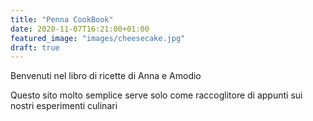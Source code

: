 ```yaml
---
title: "Penna CookBook"
date: 2020-11-07T16:21:00+01:00
featured_image: "images/cheesecake.jpg"
draft: true
---
```

Benvenuti nel libro di ricette di Anna e Amodio

Questo sito molto semplice serve solo come raccoglitore di appunti sui nostri esperimenti culinari
